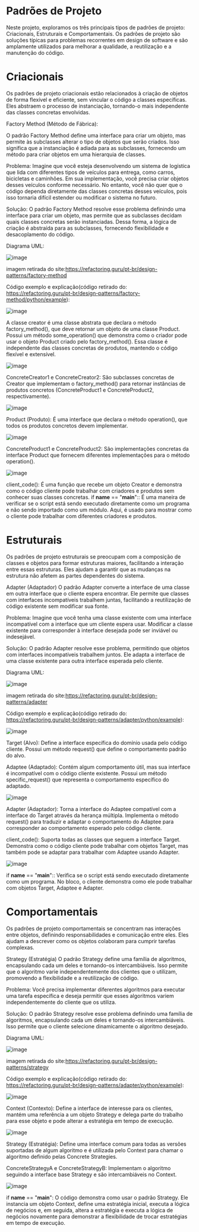 # Padrões de Projeto
Neste projeto, exploramos os três principais tipos de padrões de projeto: Criacionais, Estruturais e Comportamentais. Os padrões de projeto são soluções típicas para problemas recorrentes em design de software e são amplamente utilizados para melhorar a qualidade, a reutilização e a manutenção do código.
# Criacionais
Os padrões de projeto criacionais estão relacionados à criação de objetos de forma flexível e eficiente, sem vincular o código a classes específicas. Eles abstraem o processo de instanciação, tornando-o mais independente das classes concretas envolvidas.

Factory Method (Método de Fábrica):

O padrão Factory Method define uma interface para criar um objeto, mas permite às subclasses alterar o tipo de objetos que serão criados. Isso significa que a instanciação é adiada para as subclasses, fornecendo um método para criar objetos em uma hierarquia de classes.

Problema:
Imagine que você esteja desenvolvendo um sistema de logística que lida com diferentes tipos de veículos para entrega, como carros, bicicletas e caminhões. Em sua implementação, você precisa criar objetos desses veículos conforme necessário. No entanto, você não quer que o código dependa diretamente das classes concretas desses veículos, pois isso tornaria difícil estender ou modificar o sistema no futuro.

Solução:
O padrão Factory Method resolve esse problema definindo uma interface para criar um objeto, mas permite que as subclasses decidam quais classes concretas serão instanciadas. Dessa forma, a lógica de criação é abstraída para as subclasses, fornecendo flexibilidade e desacoplamento do código.

Diagrama UML:

![image](https://github.com/salazar2112/padroes-de-projeto/assets/167459656/68879961-4e26-4ba1-b969-5652b6300ab8)

imagem retirada do site:https://refactoring.guru/pt-br/design-patterns/factory-method

Código exemplo e explicação(código retirado do: https://refactoring.guru/pt-br/design-patterns/factory-method/python/example):

![image](https://github.com/salazar2112/padroes-de-projeto/assets/167459656/67b7c024-d6bd-41ab-a3f5-aa7b82d6ebfc)

A classe creator é uma classe abstrata que declara o método factory_method(), que deve retornar um objeto de uma classe Product.
Possui um método some_operation() que demonstra como o criador pode usar o objeto Product criado pelo factory_method().
Essa classe é independente das classes concretas de produtos, mantendo o código flexível e extensível.

![image](https://github.com/salazar2112/padroes-de-projeto/assets/167459656/3d186421-4a5a-4af1-9ae5-22a0a2c42ffc)

ConcreteCreator1 e ConcreteCreator2:
São subclasses concretas de Creator que implementam o factory_method() para retornar instâncias de produtos concretos (ConcreteProduct1 e ConcreteProduct2, respectivamente).

![image](https://github.com/salazar2112/padroes-de-projeto/assets/167459656/3c21eda2-f91e-47c4-8397-b24039060216)

Product (Produto):
É uma interface que declara o método operation(), que todos os produtos concretos devem implementar.

![image](https://github.com/salazar2112/padroes-de-projeto/assets/167459656/d6db09b3-eff2-42b4-b1ca-46af8b796644)

ConcreteProduct1 e ConcreteProduct2:
São implementações concretas da interface Product que fornecem diferentes implementações para o método operation().

![image](https://github.com/salazar2112/padroes-de-projeto/assets/167459656/4b66b2f1-65ff-42b8-bf72-b6f248c739ce)

client_code():
É uma função que recebe um objeto Creator e demonstra como o código cliente pode trabalhar com criadores e produtos sem conhecer suas classes concretas.
if __name__ == "__main__"::
É uma maneira de verificar se o script está sendo executado diretamente como um programa e não sendo importado como um módulo.
Aqui, é usado para mostrar como o cliente pode trabalhar com diferentes criadores e produtos.




# Estruturais
Os padrões de projeto estruturais se preocupam com a composição de classes e objetos para formar estruturas maiores, facilitando a interação entre essas estruturas. Eles ajudam a garantir que as mudanças na estrutura não afetem as partes dependentes do sistema.

Adapter (Adaptador)
O padrão Adapter converte a interface de uma classe em outra interface que o cliente espera encontrar. Ele permite que classes com interfaces incompatíveis trabalhem juntas, facilitando a reutilização de código existente sem modificar sua fonte.

Problema:
Imagine que você tenha uma classe existente com uma interface incompatível com a interface que um cliente espera usar. Modificar a classe existente para corresponder à interface desejada pode ser inviável ou indesejável.

Solução:
O padrão Adapter resolve esse problema, permitindo que objetos com interfaces incompatíveis trabalhem juntos. Ele adapta a interface de uma classe existente para outra interface esperada pelo cliente.

Diagrama UML:

![image](https://github.com/salazar2112/padroes-de-projeto/assets/167459656/1eface3b-d162-496c-8850-c9a8f6e658da)

imagem retirada do site:https://refactoring.guru/pt-br/design-patterns/adapter

Código exemplo e explicação(código retirado do: https://refactoring.guru/pt-br/design-patterns/adapter/python/example):

![image](https://github.com/salazar2112/padroes-de-projeto/assets/167459656/f4920e23-bb10-49ae-a339-a6d493cddd77)

Target (Alvo):
Define a interface específica do domínio usada pelo código cliente.
Possui um método request() que define o comportamento padrão do alvo.

Adaptee (Adaptado):
Contém algum comportamento útil, mas sua interface é incompatível com o código cliente existente.
Possui um método specific_request() que representa o comportamento específico do adaptado.

![image](https://github.com/salazar2112/padroes-de-projeto/assets/167459656/93af680e-0e7c-4d7b-91cf-95d24714f007)

Adapter (Adaptador):
Torna a interface do Adaptee compatível com a interface do Target através da herança múltipla.
Implementa o método request() para traduzir e adaptar o comportamento do Adaptee para corresponder ao comportamento esperado pelo código cliente.

client_code():
Suporta todas as classes que seguem a interface Target.
Demonstra como o código cliente pode trabalhar com objetos Target, mas também pode se adaptar para trabalhar com Adaptee usando Adapter.

![image](https://github.com/salazar2112/padroes-de-projeto/assets/167459656/fcf8ce90-e7f1-493f-a1a7-f319c789a772)

if __name__ == "__main__"::
Verifica se o script está sendo executado diretamente como um programa.
No bloco, o cliente demonstra como ele pode trabalhar com objetos Target, Adaptee e Adapter.


# Comportamentais
Os padrões de projeto comportamentais se concentram nas interações entre objetos, definindo responsabilidades e comunicação entre eles. Eles ajudam a descrever como os objetos colaboram para cumprir tarefas complexas.

Strategy (Estratégia)
O padrão Strategy define uma família de algoritmos, encapsulando cada um deles e tornando-os intercambiáveis. Isso permite que o algoritmo varie independentemente dos clientes que o utilizam, promovendo a flexibilidade e a reutilização de código.

Problema:
Você precisa implementar diferentes algoritmos para executar uma tarefa específica e deseja permitir que esses algoritmos variem independentemente do cliente que os utiliza.

Solução:
O padrão Strategy resolve esse problema definindo uma família de algoritmos, encapsulando cada um deles e tornando-os intercambiáveis. Isso permite que o cliente selecione dinamicamente o algoritmo desejado.

Diagrama UML:

![image](https://github.com/salazar2112/padroes-de-projeto/assets/167459656/a5fc6853-34c7-4dfc-927e-eb6d732a97fb)

imagem retirada do site:https://refactoring.guru/pt-br/design-patterns/strategy

Código exemplo e explicação(código retirado do: https://refactoring.guru/pt-br/design-patterns/adapter/python/example):

![image](https://github.com/salazar2112/padroes-de-projeto/assets/167459656/0be2032e-0760-4820-b5d1-35427e3afb63)

Context (Contexto):
Define a interface de interesse para os clientes, mantém uma referência a um objeto Strategy e delega parte do trabalho para esse objeto e pode alterar a estratégia em tempo de execução.

![image](https://github.com/salazar2112/padroes-de-projeto/assets/167459656/7e363888-f386-4370-841c-ea8fe9904664)

Strategy (Estratégia):
Define uma interface comum para todas as versões suportadas de algum algoritmo e é utilizada pelo Context para chamar o algoritmo definido pelas Concrete Strategies.

ConcreteStrategyA e ConcreteStrategyB:
Implementam o algoritmo seguindo a interface base Strategy e são intercambiáveis no Context.

![image](https://github.com/salazar2112/padroes-de-projeto/assets/167459656/93d83459-39b0-42a0-b748-a50f2de9845b)

if __name__ == "__main__":
O código demonstra como usar o padrão Strategy. Ele instancia um objeto Context, define uma estratégia inicial, executa a lógica de negócios e, em seguida, altera a estratégia e executa a lógica de negócios novamente para demonstrar a flexibilidade de trocar estratégias em tempo de execução.






 
